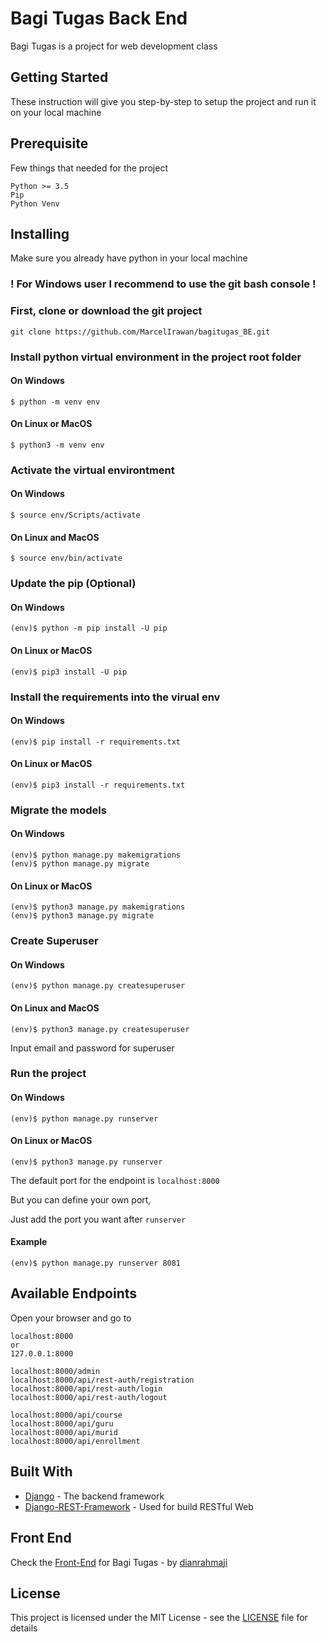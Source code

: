 # Bagi Tugas Back End

Bagi Tugas is a project for web development class

## Getting Started

These instruction will give you step-by-step to setup the project and run it on your local machine

## Prerequisite

Few things that needed for the project

```
Python >= 3.5
Pip
Python Venv
```

## Installing

Make sure you already have python in your local machine

### ! For Windows user I recommend to use the git bash console !

### First, clone or download the git project

```
git clone https://github.com/MarcelIrawan/bagitugas_BE.git
```

### Install python virtual environment in the project root folder

#### On Windows
```
$ python -m venv env
```

#### On Linux or MacOS
```
$ python3 -m venv env
```

### Activate the virtual environtment

#### On Windows
```
$ source env/Scripts/activate
```

#### On Linux and MacOS
```
$ source env/bin/activate
```

### Update the pip (Optional)

#### On Windows
```
(env)$ python -m pip install -U pip
```

#### On Linux or MacOS
```
(env)$ pip3 install -U pip
```

### Install the requirements into the virual env

#### On Windows
```
(env)$ pip install -r requirements.txt
```

#### On Linux or MacOS
```
(env)$ pip3 install -r requirements.txt
```

### Migrate the models

#### On Windows
```
(env)$ python manage.py makemigrations
(env)$ python manage.py migrate
```

#### On Linux or MacOS
```
(env)$ python3 manage.py makemigrations
(env)$ python3 manage.py migrate
```

### Create Superuser

#### On Windows
```
(env)$ python manage.py createsuperuser
```

#### On Linux and MacOS
```
(env)$ python3 manage.py createsuperuser
```

Input email and password for superuser

### Run the project

#### On Windows
```
(env)$ python manage.py runserver
```

#### On Linux or MacOS
```
(env)$ python3 manage.py runserver
```

The default port for the endpoint is ```localhost:8000```

But you can define your own port,

Just add the port you want after ```runserver```

#### Example
```
(env)$ python manage.py runserver 8081
```

## Available Endpoints

Open your browser and go to
```
localhost:8000
or
127.0.0.1:8000
```

```
localhost:8000/admin
localhost:8000/api/rest-auth/registration
localhost:8000/api/rest-auth/login
localhost:8000/api/rest-auth/logout
```

```
localhost:8000/api/course
localhost:8000/api/guru
localhost:8000/api/murid
localhost:8000/api/enrollment
```

## Built With

* [Django](djangoproject.com) - The backend framework
* [Django-REST-Framework](django-rest-framework.org) - Used for build RESTful Web

## Front End

Check the [Front-End](https://github.com/dianrahmaji/bagitugas-frontend) for Bagi Tugas - by [dianrahmaji](https://github.com/dianrahmaji)

## License

This project is licensed under the MIT License - see the [LICENSE](LICENSE) file for details